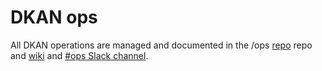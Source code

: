 # DKAN ops

All DKAN operations are managed and documented in the /ops [repo](https://github.com/GetDKAN/ops) repo and [wiki](https://github.com/GetDKAN/ops/wiki) and [#ops Slack channel](https://dkan.slack.com/messages/C6JUFP7Q9/).
